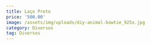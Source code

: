 ```yaml
---
title: Laço Preto
price: '500.00'
image: /assets/img/uploads/diy-animal-bowtie_925x.jpg
category: Diversos
tag: Diversos
---
```


